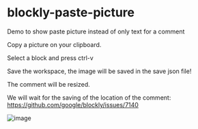 # blockly-paste-picture
Demo to show paste picture instead of only text for a comment

Copy a picture on your clipboard.

Select a block and press ctrl-v

Save the workspace, the image will be saved in the save json file!

The comment will be resized. 

We will wait for the saving of the location of the comment: https://github.com/google/blockly/issues/7140

![image](https://github.com/block-based-editors/blockly-paste-picture/assets/8227977/f19b5d8d-308e-4e4b-9956-49387abf45df)

